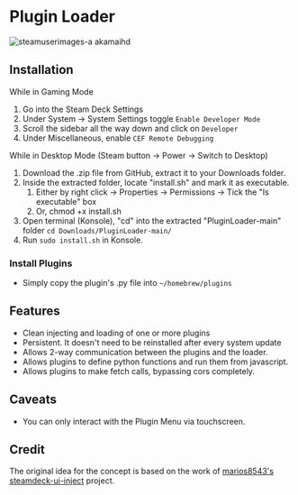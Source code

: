 # Plugin Loader

![steamuserimages-a akamaihd](https://user-images.githubusercontent.com/10835354/161068262-ca723dc5-6795-417a-80f6-d8c1f9d03e93.jpg)

## Installation

While in Gaming Mode
1. Go into the Steam Deck Settings
2. Under System -> System Settings toggle `Enable Developer Mode`
3. Scroll the sidebar all the way down and click on `Developer`
4. Under Miscellaneous, enable `CEF Remote Debugging`


While in Desktop Mode (Steam button -> Power -> Switch to Desktop)
1. Download the .zip file from GitHub, extract it to your Downloads folder.
2. Inside the extracted folder, locate "install.sh" and mark it as executable.
    1. Either by right click -> Properties -> Permissions -> Tick the "Is executable" box
    2. Or, chmod +x install.sh
3. Open terminal (Konsole), "cd" into the extracted "PluginLoader-main" folder `cd Downloads/PluginLoader-main/`
4. Run `sudo install.sh` in Konsole.

### Install Plugins
- Simply copy the plugin's .py file into `~/homebrew/plugins`

## Features
- Clean injecting and loading of one or more plugins
- Persistent. It doesn't need to be reinstalled after every system update 
- Allows 2-way communication between the plugins and the loader.
- Allows plugins to define python functions and run them from javascript.
- Allows plugins to make fetch calls, bypassing cors completely.

## Caveats

- You can only interact with the Plugin Menu via touchscreen.

## Credit

The original idea for the concept is based on the work of [marios8543's steamdeck-ui-inject](https://github.com/marios8543/steamdeck-ui-inject) project.
